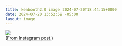 ```yaml
---
title: kenbooth2.0 image 2024-07-20T18:44:15+0000
date: 2024-07-20 13:52:59 -05:00
layout: image
---
```


<img src="https://dl.dropboxusercontent.com/s/taysvho7laqb7m3/88442CFB533A718D6A78A023E1B3BD9F_video_dashinit?dl=0"><br>
(<a href="https://www.instagram.com/reel/C9p64rcxEvg/">From Instagram post.</a>)